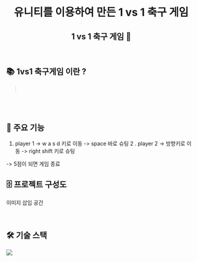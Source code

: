 <div align="center">
  <h1> 유니티를 이용하여 만든 
     1 vs 1  축구 게임 </h1>

</div>

<div align="center">
    <h2> 1 vs 1 축구 게임  🔎</h2>
 </div>

<br />

## 📚 1vs1 축구게임 이란 ? 
>  <br/>
>
<br/>

<br />

<div id="2"></div>

## 📲 주요 기능
1. player 1 
->  w a s d 키로 이동 
-> space 바로 슈팅 
2 . player 2 
-> 방향키로 이동
-> right shift 키로 슈팅

-> 5점이 되면 게임 종료
<br />


## 🗄️ 프로젝트 구성도
이미지 삽입 공간

<br />

## 🛠 기술 스택
![](https://img.shields.io/badge/Unity-000000.svg)
